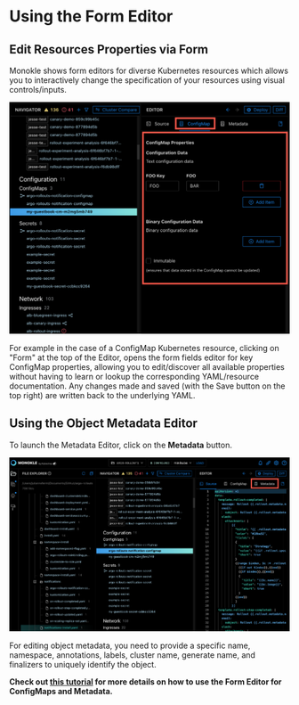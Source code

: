 # Using the Form Editor

## **Edit Resources Properties via Form**

Monokle shows form editors for diverse Kubernetes resources which allows you to interactively change the specification of your resources using visual controls/inputs.

![Form Editor](img/form-editor-1.5.0.png)

For example in the case of a ConfigMap Kubernetes resource, clicking on "Form" at the top of the Editor, opens the form fields editor for key ConfigMap properties, allowing you to edit/discover all available properties without having to learn or lookup the corresponding YAML/resource documentation. Any changes made and saved (with the Save button on the top right)
are written back to the underlying YAML. 

## **Using the Object Metadata Editor**

To launch the Metadata Editor, click on the **Metadata** button.

![Metadata Button](img/metadata-button-image-1.5.0.png)

For editing object metadata, you need to provide a specific name, namespace, annotations, labels, cluster name, generate name, and finalizers to uniquely identify the object.  

**Check out [this tutorial](tutorials/how-to-create-and-edit-configmap.md) for more details 
on how to use the Form Editor for ConfigMaps and Metadata.**
